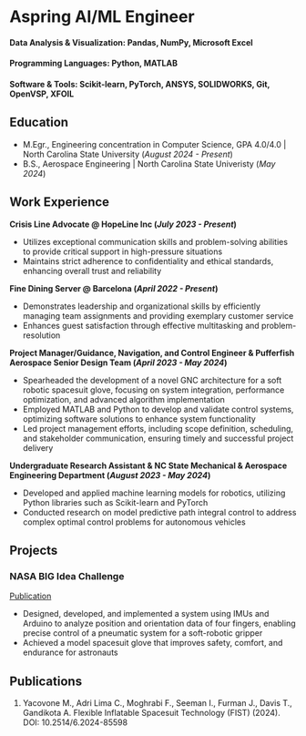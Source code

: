 # Aspring AI/ML Engineer

#### Data Analysis & Visualization: Pandas, NumPy, Microsoft Excel
#### Programming Languages: Python, MATLAB
#### Software & Tools: Scikit-learn, PyTorch, ANSYS, SOLIDWORKS, Git, OpenVSP, XFOIL

## Education
- M.Egr., Engineering concentration in Computer Science, GPA 4.0/4.0	| North Carolina State University (_August 2024 - Present_)	 			     
- B.S., Aerospace Engineering | North Carolina State Univeristy (_May 2024_)

## Work Experience
**Crisis Line Advocate @ HopeLine Inc (_July 2023 - Present_)**
- Utilizes exceptional communication skills and problem-solving abilities to provide critical support in high-pressure situations
- Maintains strict adherence to confidentiality and ethical standards, enhancing overall trust and reliability

**Fine Dining Server @ Barcelona (_April 2022 - Present_)**
- Demonstrates leadership and organizational skills by efficiently managing team assignments and providing exemplary customer service
- Enhances guest satisfaction through effective multitasking and problem-resolution
  
**Project Manager/Guidance, Navigation, and Control Engineer & Pufferfish Aerospace Senior Design Team  (_April 2023 - May 2024_)**
- Spearheaded the development of a novel GNC architecture for a soft robotic spacesuit glove, focusing on system integration, performance optimization, and advanced algorithm implementation
- Employed MATLAB and Python to develop and validate control systems, optimizing software solutions to enhance system functionality
- Led project management efforts, including scope definition, scheduling, and stakeholder communication, ensuring timely and successful project delivery

**Undergraduate Research Assistant & NC State Mechanical & Aerospace Engineering Department (_August 2023 - May 2024_)**
- Developed and applied machine learning models for robotics, utilizing Python libraries such as Scikit-learn and PyTorch
- Conducted research on model predictive path integral control to address complex optimal control problems for autonomous vehicles

## Projects
### NASA BIG Idea Challenge
[Publication]([https://www.mdpi.com/1424-8220/22/8/3048](https://arc.aiaa.org/doi/epdf/10.2514/6.2024-85598))

- Designed, developed, and implemented a system using IMUs and Arduino to analyze position and orientation data of four fingers, enabling precise control of a pneumatic system for a soft-robotic gripper
- Achieved a model spacesuit glove that improves safety, comfort, and endurance for astronauts 

## Publications

1. Yacovone M., Adri Lima C., Moghrabi F., Seeman I., Furman J., Davis T., Gandikota A. Flexible Inflatable Spacesuit Technology (FIST) (2024). DOI: 10.2514/6.2024-85598
